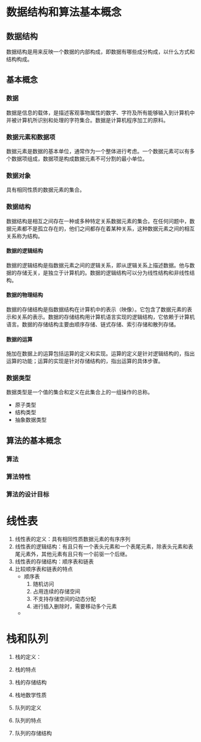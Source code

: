 # 数据结构和算法基本概念

## 数据结构

数据结构是用来反映一个数据的内部构成，即数据有哪些成分构成，以什么方式和结构构成。

## 基本概念

### 数据

数据是信息的载体，是描述客观事物属性的数字、字符及所有能够输入到计算机中并被计算机所识别和处理的字符集合。数据是计算机程序加工的原料。

### 数据元素和数据项

数据元素是数据的基本单位，通常作为一个整体进行考虑。一个数据元素可以有多个数据项组成，数据项是构成数据元素不可分割的最小单位。

### 数据对象

具有相同性质的数据元素的集合。

### 数据结构

数据结构是相互之间存在一种或多种特定关系数据元素的集合。在任何问题中，数据元素都不是孤立存在的，他们之间都存在着某种关系，这种数据元素之间的相互关系称为结构。

#### 数据的逻辑结构

数据的逻辑结构是指数据元素之间的逻辑关系，即从逻辑关系上描述数据。他与数据的存储无关，是独立于计算机的。数据的逻辑结构可以分为线性结构和非线性结构。

#### 数据的物理结构

数据的存储结构是指数据结构在计算机中的表示（映像）。它包含了数据元素的表示和关系的表示。数据的存储结构用计算机语言实现的逻辑结构，它依赖于计算机语言。数据的存储结构主要由顺序存储、链式存储、索引存储和散列存储。

#### 数据的运算

施加在数据上的运算包括运算的定义和实现。运算的定义是针对逻辑结构的，指出运算的功能；运算的实现是针对存储结构的，指出运算的具体步骤。

### 数据类型

数据类型是一个值的集合和定义在此集合上的一组操作的总称。

- 原子类型
- 结构类型
- 抽象数据类型



## 算法的基本概念

### 算法

### 算法特性

### 算法的设计目标

# 线性表

1. 线性表的定义：具有相同性质数据元素的有序序列
2. 线性表的逻辑结构：有且只有一个表头元素和一个表尾元素，除表头元素和表尾元素外，其他元素有且只有一个前驱一个后继。
3. 线性表的存储结构：顺序表和链表 
4. 比较顺序表和链表的特点
   - 顺序表
     1. 随机访问
     2. 占用连续的存储空间
     3. 不支持存储空间的动态分配
     4. 进行插入删除时，需要移动多个元素
   - 

# 栈和队列

1. 栈的定义：

2. 栈的特点

3. 栈的存储结构

4. 栈地数学性质

5. 队列的定义

6. 队列的特点

7. 队列的存储结构

   